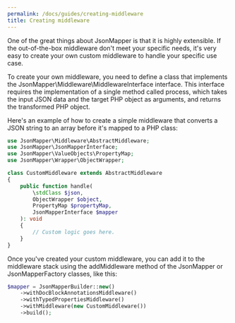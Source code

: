 ```yaml
---
permalink: /docs/guides/creating-middleware
title: Creating middleware
---
```


One of the great things about JsonMapper is that it is highly extensible. If the out-of-the-box middleware don't meet 
your specific needs, it's very easy to create your own custom middleware to handle your specific use case.

To create your own middleware, you need to define a class that implements the JsonMapper\Middleware\MiddlewareInterface 
interface. This interface requires the implementation of a single method called process, which takes the input JSON data 
and the target PHP object as arguments, and returns the transformed PHP object.

Here's an example of how to create a simple middleware that converts a JSON string to an array before it's mapped to 
a PHP class:

```php
use JsonMapper\Middleware\AbstractMiddleware;
use JsonMapper\JsonMapperInterface;
use JsonMapper\ValueObjects\PropertyMap;
use JsonMapper\Wrapper\ObjectWrapper;

class CustomMiddleware extends AbstractMiddleware
{
    public function handle(
        \stdClass $json,
        ObjectWrapper $object,
        PropertyMap $propertyMap,
        JsonMapperInterface $mapper
    ): void
    {
        // Custom logic goes here.
    }
}
```

Once you've created your custom middleware, you can add it to the middleware stack using the addMiddleware method of 
the JsonMapper or JsonMapperFactory classes, like this:

```php
$mapper = JsonMapperBuilder::new()
    ->withDocBlockAnnotationsMiddleware()
    ->withTypedPropertiesMiddleware()
    ->withMiddleware(new CustomMiddleware())
    ->build();
```
